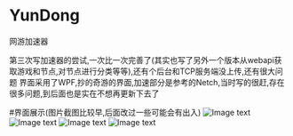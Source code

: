 # YunDong
网游加速器

第三次写加速器的尝试,一次比一次完善了(其实也写了另外一个版本从webapi获取游戏和节点,对节点进行分类等等),还有个后台和TCP服务端没上传,还有很大问题
界面采用了WPF,抄的奇游的界面,加速部分是参考的Netch,当时写的很赶,存在很多问题,到后面也是实在不想再更新下去了


#界面展示(图片截图比较早,后面改过一些可能会有出入)
![Image text](https://z3.ax1x.com/2021/08/08/flpob6.png)
![Image text](https://z3.ax1x.com/2021/08/08/flphvR.png)
![Image text](https://z3.ax1x.com/2021/08/08/flp5K1.png)
![Image text](https://z3.ax1x.com/2021/08/08/flpIDx.png)

